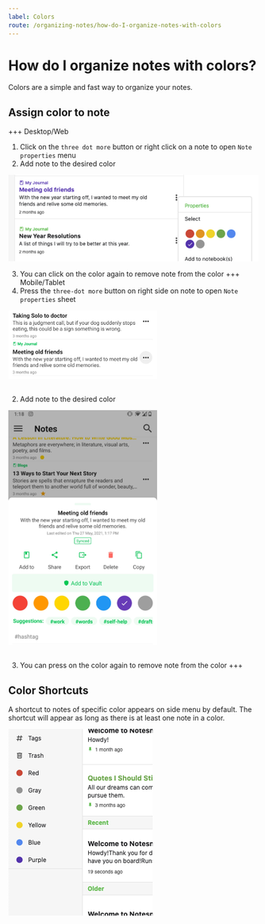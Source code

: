 ```yaml
---
label: Colors
route: /organizing-notes/how-do-I-organize-notes-with-colors
---
```

# How do I organize notes with colors?

Colors are a simple and fast way to organize your notes.

## Assign color to note

+++ Desktop/Web
1. Click on the `three dot more` button or right click on a note to open `Note properties` menu
2. Add note to the desired color

![](../static/color_note_desktop.png)

3. You can click on the color again to remove note from the color
+++ Mobile/Tablet
1. Press the `three-dot more` button on right side on note to open `Note properties` sheet

<img style="width:300px;margin-bottom:15px" src="../static/color_note_step_1.jpg" alt="Click on the more button on right side of note."/>

2. Add note to the desired color

<img style="width:300px;margin-bottom:15px" src="../static/color_note_step_2.jpg" alt="Select the desired color from the Bottom Sheet Menu."/>

3. You can press on the color again to remove note from the color
   +++

## Color Shortcuts

A shortcut to notes of specific color appears on side menu by default. The shortcut will appear as long as there is at least one note in a color.

![](../static/color_pinned_side_desktop.png)
